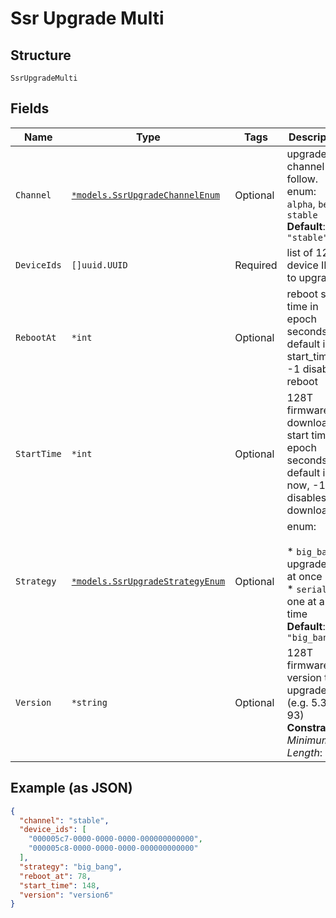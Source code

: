 
# Ssr Upgrade Multi

## Structure

`SsrUpgradeMulti`

## Fields

| Name | Type | Tags | Description |
|  --- | --- | --- | --- |
| `Channel` | [`*models.SsrUpgradeChannelEnum`](../../doc/models/ssr-upgrade-channel-enum.md) | Optional | upgrade channel to follow. enum: `alpha`, `beta`, `stable`<br>**Default**: `"stable"` |
| `DeviceIds` | `[]uuid.UUID` | Required | list of 128T device IDs to upgrade |
| `RebootAt` | `*int` | Optional | reboot start time in epoch seconds, default is start_time, -1 disables reboot |
| `StartTime` | `*int` | Optional | 128T firmware download start time in epoch seconds, default is now, -1 disables download |
| `Strategy` | [`*models.SsrUpgradeStrategyEnum`](../../doc/models/ssr-upgrade-strategy-enum.md) | Optional | enum:<br><br>* `big_bang`: upgrade all at once<br>* `serial`: one at a time<br>**Default**: `"big_bang"` |
| `Version` | `*string` | Optional | 128T firmware version to upgrade (e.g. 5.3.0-93)<br>**Constraints**: *Minimum Length*: `1` |

## Example (as JSON)

```json
{
  "channel": "stable",
  "device_ids": [
    "000005c7-0000-0000-0000-000000000000",
    "000005c8-0000-0000-0000-000000000000"
  ],
  "strategy": "big_bang",
  "reboot_at": 78,
  "start_time": 148,
  "version": "version6"
}
```

